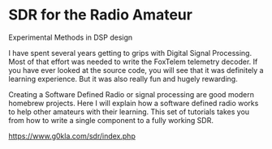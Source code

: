 # SDR for the Radio Amateur
Experimental Methods in DSP design

I have spent several years getting to grips with Digital Signal Processing. Most of that effort was needed to write the FoxTelem telemetry decoder. If you have ever looked at the source code, you will see that it was definitely a learning experience. But it was also really fun and hugely rewarding.

Creating a Software Defined Radio or signal processing are good modern homebrew projects. Here I will explain how a software defined radio works to help other amateurs with their learning. This set of tutorials takes you from how to write a single component to a fully working SDR.

https://www.g0kla.com/sdr/index.php
